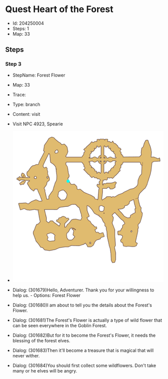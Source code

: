 # Quest Heart of the Forest

- Id: 204250004
- Steps: 1
- Map: 33

## Steps

### Step 3
- StepName:  Forest Flower
- Map:  33
- Trace:  
- Type:  branch
- Content:  visit
- Visit NPC 4923, Spearie

- ![images/204250004_3.png](images/204250004_3.png)
- Dialog: (301679)Hello, Adventurer. Thank you for your willingness to help us. - Options: Forest Flower
- Dialog: (301680)I am about to tell you the details about the Forest's Flower.
- Dialog: (301681)The Forest's Flower is actually a type of wild flower that can be seen everywhere in the Goblin Forest.
- Dialog: (301682)But for it to become the Forest's Flower, it needs the blessing of the forest elves.
- Dialog: (301683)Then it'll become a treasure that is magical that will never wither.
- Dialog: (301684)You should first collect some wildflowers. Don't take many or he elves will be angry.


